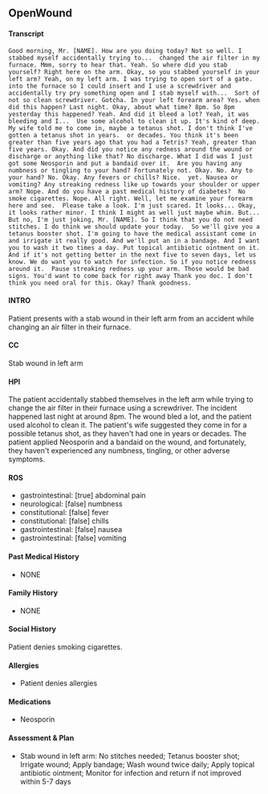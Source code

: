 OpenWound
---
#### Transcript
```
Good morning, Mr. [NAME]. How are you doing today? Not so well. I stabbed myself accidentally trying to...  changed the air filter in my furnace. Mmm, sorry to hear that. Yeah. So where did you stab yourself? Right here on the arm. Okay, so you stabbed yourself in your left arm? Yeah, on my left arm. I was trying to open sort of a gate.  into the furnace so I could insert and I use a screwdriver and accidentally try pry something open and I stab myself with...  Sort of not so clean screwdriver. Gotcha. In your left forearm area? Yes. when did this happen? Last night. Okay, about what time? 8pm. So 8pm yesterday this happened? Yeah. And did it bleed a lot? Yeah, it was bleeding and I...  Use some alcohol to clean it up. It's kind of deep. My wife told me to come in, maybe a tetanus shot. I don't think I've gotten a tetanus shot in years.  or decades. You think it's been greater than five years ago that you had a Tetris? Yeah, greater than five years. Okay. And did you notice any redness around the wound or discharge or anything like that? No discharge. What I did was I just got some Neosporin and put a bandaid over it.  Are you having any numbness or tingling to your hand? Fortunately not. Okay. No. Any to your hand? No. Okay. Any fevers or chills? Nice.  yet. Nausea or vomiting? Any streaking redness like up towards your shoulder or upper arm? Nope. And do you have a past medical history of diabetes?  No smoke cigarettes. Nope. All right. Well, let me examine your forearm here and see.  Please take a look. I'm just scared. It looks... Okay, it looks rather minor. I think I might as well just maybe whim. But...  But no, I'm just joking, Mr. [NAME]. So I think that you do not need stitches. I do think we should update your today.  So we'll give you a tetanus booster shot. I'm going to have the medical assistant come in and irrigate it really good. And we'll put an in a bandage. And I want you to wash it two times a day. Put topical antibiotic ointment on it. And if it's not getting better in the next five to seven days, let us know. We do want you to watch for infection. So if you notice redness around it.  Pause streaking redness up your arm. Those would be bad signs. You'd want to come back for right away Thank you doc. I don't think you need oral for this. Okay? Thank goodness.
```

#### INTRO 
Patient presents with a stab wound in their left arm from an accident while changing an air filter in their furnace. 

#### CC 
Stab wound in left arm 

#### HPI 
The patient accidentally stabbed themselves in the left arm while trying to change the air filter in their furnace using a screwdriver. The incident happened last night at around 8pm. The wound bled a lot, and the patient used alcohol to clean it. The patient's wife suggested they come in for a possible tetanus shot, as they haven't had one in years or decades. The patient applied Neosporin and a bandaid on the wound, and fortunately, they haven't experienced any numbness, tingling, or other adverse symptoms.

#### ROS 
- gastrointestinal: [true] abdominal pain 
- neurological: [false] numbness 
- constitutional: [false] fever 
- constitutional: [false] chills 
- gastrointestinal: [false] nausea 
- gastrointestinal: [false] vomiting 

#### Past Medical History 
- NONE

#### Family History 
- NONE

#### Social History 
Patient denies smoking cigarettes.

#### Allergies 
- Patient denies allergies

#### Medications 
- Neosporin

#### Assessment & Plan 
- Stab wound in left arm: No stitches needed; Tetanus booster shot; Irrigate wound; Apply bandage; Wash wound twice daily; Apply topical antibiotic ointment; Monitor for infection and return if not improved within 5-7 days

